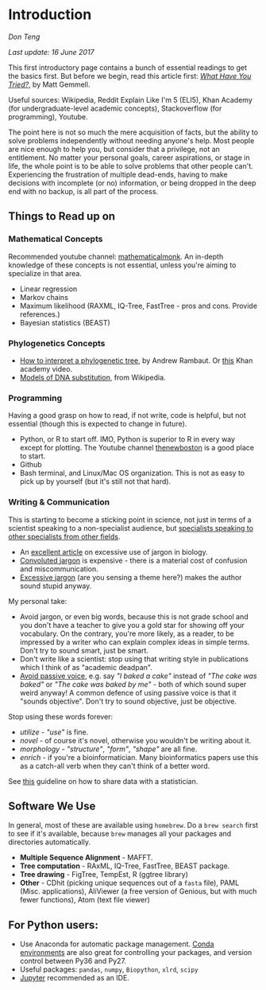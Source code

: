 # Introduction

*Don Teng*

*Last update: 16 June 2017*

This first introductory page contains a bunch of essential readings to get the basics first. But before we begin, read this article first: *[What Have You Tried?](http://mattgemmell.com/what-have-you-tried/)*, by Matt Gemmell.

Useful sources: Wikipedia, Reddit Explain Like I'm 5 (ELI5), Khan Academy (for undergraduate-level academic concepts), Stackoverflow (for programming), Youtube. 

The point here is not so much the mere acquisition of facts, but the ability to solve problems independently without needing anyone's help. Most people are nice enough to help you, but consider that a privilege, not an entitlement. No matter your personal goals, career aspirations, or stage in life, the whole point is to be able to solve problems that other people can't. Experiencing the frustration of multiple dead-ends, having to make decisions with incomplete (or no) information, or being dropped in the deep end with no backup, is all part of the process. 

## Things to Read up on
### Mathematical Concepts
Recommended youtube channel: [mathematicalmonk](https://www.youtube.com/user/mathematicalmonk).  An in-depth knowledge of these concepts is not essential, unless you're aiming to specialize in that area.
 - Linear regression
 - Markov chains
 - Maximum likelihood (RAXML, IQ-Tree, FastTree - pros and cons. Provide references.)
 - Bayesian statistics (BEAST)

### Phylogenetics Concepts
 - [How to interpret a phylogenetic tree](http://epidemic.bio.ed.ac.uk/how_to_read_a_phylogeny), by Andrew Rambaut. Or [this](https://www.khanacademy.org/science/biology/her/tree-of-life/a/phylogenetic-trees) Khan academy video.
 - [Models of DNA substitution](https://en.wikipedia.org/wiki/Models_of_DNA_evolution), from Wikipedia. 

### Programming
Having a good grasp on how to read, if not write, code is helpful, but not essential (though this is expected to change in future). 
 - Python, or R to start off. IMO, Python is superior to R in every way except for plotting. The Youtube channel [thenewboston](https://www.youtube.com/watch?v=HBxCHonP6Ro&list=PL6gx4Cwl9DGAcbMi1sH6oAMk4JHw91mC_) is a good place to start.
 - Github
 - Bash terminal, and Linux/Mac OS organization. This is not as easy to pick up by yourself (but it's still not that hard).

### Writing & Communication
This is starting to become a sticking point in science, not just in terms of a scientist speaking to a non-specialist audience, but [specialists speaking to other specialists from other fields](http://blogs.agu.org/sciencecommunication/2010/10/26/dude-you-are-speaking-romulan/). 
- An [excellent article](http://phenomena.nationalgeographic.com/2010/11/24/on-jargon-and-why-it-matters-in-science-writing/) on excessive use of jargon in biology.
 - [Convoluted jargon](http://www.cbronline.com/news/cloud/aas/mystifying-it-jargon-creates-costly-uk-business-ignorance-4655127/) is expensive - there is a material cost of confusion and miscommunication.
 - [Excessive jargon](https://www.fastcompany.com/3052242/the-secret-to-sounding-smart-using-simple-language) (are you sensing a theme here?) makes the author sound stupid anyway.

My personal take:
 - Avoid jargon, or even big words, because this is not grade school and you don't have a teacher to give you a gold star for showing off your vocabulary. On the contrary, you're more likely, as a reader, to be impressed by a writer who can explain complex ideas in simple terms. Don't try to sound smart, just be smart.
 - Don't write like a scientist: stop using that writing style in publications which I think of as "academic deadpan". 
 - [Avoid passive voice](https://www.reddit.com/r/AskScienceDiscussion/comments/1aq96g/why_is_scientific_writing_mainly_in_the_passive/), e.g. say *"I baked a cake"* instead of *"The cake was baked"* or *"The cake was baked by me"* - both of which sound super weird anyway! A common defence of using passive voice is that it "sounds objective". Don't try to sound objective, just be objective.

Stop using these words forever:
 - *utilize* - *"use"* is fine. 
 - *novel* - of course it's novel, otherwise you wouldn't be writing about it. 
 - *morphology* - *"structure"*, *"form"*, *"shape"* are all fine. 
 - *enrich* - if you're a bioinformatician. Many bioinformatics papers use this as a catch-all verb when they can't think of a better word. 

See [this](https://github.com/jtleek/datasharing) guideline on how to share data with a statistician.

## Software We Use
In general, most of these are available using `homebrew`. Do a `brew search` first to see if it's available, because `brew` manages all your packages and directories automatically.
 - **Multiple Sequence Alignment** - MAFFT.
 - **Tree computation** - RAxML, IQ-Tree, FastTree, BEAST package. 
 - **Tree drawing** - FigTree, TempEst, R (ggtree library)
 - **Other** - CDhit (picking unique sequences out of a `fasta` file), PAML (Misc. applications), AliViewer (a free version of Genious, but with much fewer functions), Atom (text file viewer)
 
## For Python users:
 - Use Anaconda for automatic package management. [Conda environments](https://conda.io/docs/using/envs.html) are also great for controlling your packages, and version control between Py36 and Py27. 
 - Useful packages: `pandas`, `numpy`, `Biopython`, `xlrd`, `scipy`
 - [Jupyter](http://jupyter.org/) recommended as an IDE. 
